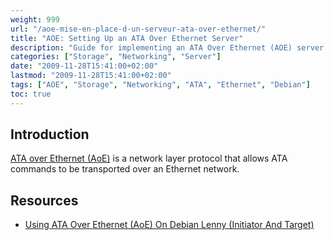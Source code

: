 ```yaml
---
weight: 999
url: "/aoe-mise-en-place-d-un-serveur-ata-over-ethernet/"
title: "AOE: Setting Up an ATA Over Ethernet Server"
description: "Guide for implementing an ATA Over Ethernet (AOE) server to transport ATA commands over an Ethernet network."
categories: ["Storage", "Networking", "Server"]
date: "2009-11-28T15:41:00+02:00"
lastmod: "2009-11-28T15:41:00+02:00"
tags: ["AOE", "Storage", "Networking", "ATA", "Ethernet", "Debian"]
toc: true
---
```


## Introduction

[ATA over Ethernet (AoE)](https://en.wikipedia.org/wiki/ATA_over_Ethernet) is a network layer protocol that allows ATA commands to be transported over an Ethernet network.

## Resources
- [Using ATA Over Ethernet (AoE) On Debian Lenny (Initiator And Target)](/pdf/using_ata_over_ethernet_aoe.pdf)
